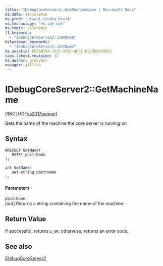 ```yaml
---
title: "IDebugCoreServer2::GetMachineName | Microsoft Docs"
ms.date: 11/15/2016
ms.prod: "visual-studio-dev14"
ms.technology: "vs-ide-sdk"
ms.topic: reference
f1_keywords: 
  - "IDebugCoreServer2::GetName"
helpviewer_keywords: 
  - "IDebugCoreServer2::GetName"
ms.assetid: 693bd794-7215-4f07-8651-b57366d39953
caps.latest.revision: 12
ms.author: gregvanl
manager: jillfra
---
```

# IDebugCoreServer2::GetMachineName
[!INCLUDE[vs2017banner](../../../includes/vs2017banner.md)]

Gets the name of the machine the core server is running on.  
  
## Syntax  
  
```cpp#  
HRESULT GetName(   
   BSTR* pbstrName  
);  
```  
  
```csharp  
int GetName(   
   out string pbstrName  
);  
```  
  
#### Parameters  
 `pbstrName`  
 [out] Returns a string containing the name of the machine.  
  
## Return Value  
 If successful, returns `S_OK`; otherwise, returns an error code.  
  
## See also  
 [IDebugCoreServer2](../../../extensibility/debugger/reference/idebugcoreserver2.md)
